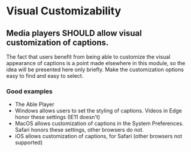 # Visual Customizability

## Media players SHOULD allow visual customization of captions.

The fact that users benefit from being able to customize the visual appearance of captions is a point made elsewhere in this module, so the idea will be presented here only briefly. Make the customization options easy to find and easy to select.

### Good examples

- The Able Player
- Windows allows users to set the styling of captions. Videos in Edge honor these settings (IE11 doesn't)
- MacOS allows customization of captions in the System Preferences. Safari honors these settings, other browsers do not.
- iOS allows customization of captions, for Safari (other browsers not supported)

